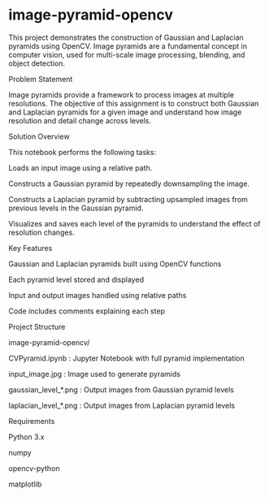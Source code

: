# image-pyramid-opencv

This project demonstrates the construction of Gaussian and Laplacian pyramids using OpenCV. Image pyramids are a fundamental concept in computer vision, used for multi-scale image processing, blending, and object detection.

Problem Statement

Image pyramids provide a framework to process images at multiple resolutions. The objective of this assignment is to construct both Gaussian and Laplacian pyramids for a given image and understand how image resolution and detail change across levels.

Solution Overview

This notebook performs the following tasks:

Loads an input image using a relative path.

Constructs a Gaussian pyramid by repeatedly downsampling the image.

Constructs a Laplacian pyramid by subtracting upsampled images from previous levels in the Gaussian pyramid.

Visualizes and saves each level of the pyramids to understand the effect of resolution changes.

Key Features

Gaussian and Laplacian pyramids built using OpenCV functions

Each pyramid level stored and displayed

Input and output images handled using relative paths

Code includes comments explaining each step

Project Structure

image-pyramid-opencv/

CVPyramid.ipynb : Jupyter Notebook with full pyramid implementation

input_image.jpg : Image used to generate pyramids

gaussian_level_*.png : Output images from Gaussian pyramid levels

laplacian_level_*.png : Output images from Laplacian pyramid levels


Requirements

Python 3.x

numpy

opencv-python

matplotlib
